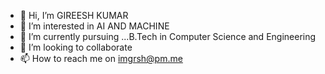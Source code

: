 - 👋 Hi, I’m GIREESH KUMAR
- 👀 I’m interested in AI AND MACHINE
- 🌱 I’m currently pursuing ...B.Tech in Computer Science
 and Engineering
- 💞️ I’m looking to collaborate
- 📫 How to reach me on imgrsh@pm.me

<!---
imgrsh/imgrsh is a ✨ special ✨ repository because its `README.md` (this file) appears on your GitHub profile.
You can click the Preview link to take a look at your changes.
--->
